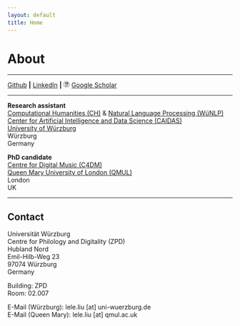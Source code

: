```yaml
---
layout: default
title: Home
---
```


# About

---

<i class="fa fa-github-square" aria-hidden="true"></i> [Github](https://github.com/cheriell)
**|**
<i class="fa fa-linkedin-square" aria-hidden="true"></i> [LinkedIn](https://www.linkedin.com/in/lele-liu-748a3a124/)
**|**
<img src="./assets/image/icons8-google-scholar-50.png" style="width:1em"> [Google Scholar](https://scholar.google.com/citations?user=ZwFmzd8AAAAJ&hl=en)

---

**Research assistant**  
[Computational Humanities (CH)](https://www.informatik.uni-wuerzburg.de/ch/) & [Natural Language Processing (WüNLP)](https://www.caidas.uni-wuerzburg.de/nlp/)  
[Center for Artificial Intelligence and Data Science (CAIDAS)](https://www.caidas.uni-wuerzburg.de/)  
[University of Würzburg](https://www.uni-wuerzburg.de/)  
Würzburg  
Germany
 
**PhD candidate**  
[Centre for Digital Music (C4DM)](http://c4dm.eecs.qmul.ac.uk/)  
[Queen Mary University of London (QMUL)](https://www.qmul.ac.uk/)  
London  
UK

---

## Contact

Universität Würzburg  
Centre for Philology and Digitality (ZPD)  
Hubland Nord  
Emil-Hilb-Weg 23  
97074 Würzburg  
Germany

Building: ZPD  
Room: 02.007

E-Mail (Würzburg): lele.liu [at] uni-wuerzburg.de  
E-Mail (Queen Mary): lele.liu [at] qmul.ac.uk
